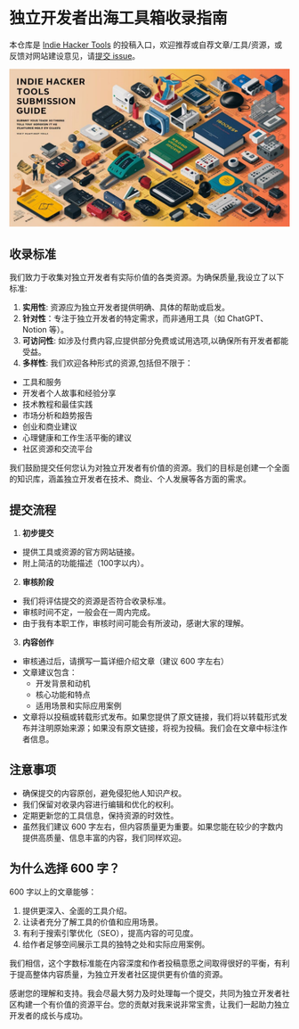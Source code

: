 # 独立开发者出海工具箱收录指南

本仓库是 [Indie Hacker Tools](https://indiehackertools.net/) 的投稿入口，欢迎推荐或自荐文章/工具/资源，或反馈对网站建设意见，请[提交 issue](https://github.com/aidevtoolkit/indie-hacker-tools/issues)。

![独立开发者工具收录指南](./submission-guide.jpeg)

## 收录标准
我们致力于收集对独立开发者有实际价值的各类资源。为确保质量,我设立了以下标准:

1. **实用性**: 资源应为独立开发者提供明确、具体的帮助或启发。
2. **针对性**：专注于独立开发者的特定需求，而非通用工具（如 ChatGPT、Notion 等）。
3. **可访问性**: 如涉及付费内容,应提供部分免费或试用选项,以确保所有开发者都能受益。
4. **多样性**: 我们欢迎各种形式的资源,包括但不限于：
  - 工具和服务
  - 开发者个人故事和经验分享
  - 技术教程和最佳实践
  - 市场分析和趋势报告
  - 创业和商业建议
  - 心理健康和工作生活平衡的建议
  - 社区资源和交流平台

我们鼓励提交任何您认为对独立开发者有价值的资源。我们的目标是创建一个全面的知识库，涵盖独立开发者在技术、商业、个人发展等各方面的需求。

## 提交流程
1. **初步提交**
- 提供工具或资源的官方网站链接。
- 附上简洁的功能描述（100字以内）。

2. **审核阶段**
- 我们将评估提交的资源是否符合收录标准。
- 审核时间不定，一般会在一周内完成。
- 由于我有本职工作，审核时间可能会有所波动，感谢大家的理解。

3. **内容创作**
- 审核通过后，请撰写一篇详细介绍文章（建议 600 字左右）
- 文章建议包含：
  - 开发背景和动机
  - 核心功能和特点
  - 适用场景和实际应用案例
- 文章将以投稿或转载形式发布。如果您提供了原文链接，我们将以转载形式发布并注明原始来源；如果没有原文链接，将视为投稿。我们会在文章中标注作者信息。

## 注意事项
- 确保提交的内容原创，避免侵犯他人知识产权。
- 我们保留对收录内容进行编辑和优化的权利。
- 定期更新您的工具信息，保持资源的时效性。
- 虽然我们建议 600 字左右，但内容质量更为重要。如果您能在较少的字数内提供高质量、信息丰富的内容，我们同样欢迎。

## 为什么选择 600 字？
600 字以上的文章能够：
1. 提供更深入、全面的工具介绍。
2. 让读者充分了解工具的价值和应用场景。
3. 有利于搜索引擎优化（SEO），提高内容的可见度。
4. 给作者足够空间展示工具的独特之处和实际应用案例。

我们相信，这个字数标准能在内容深度和作者投稿意愿之间取得很好的平衡，有利于提高整体内容质量，为独立开发者社区提供更有价值的资源。

感谢您的理解和支持。我会尽最大努力及时处理每一个提交，共同为独立开发者社区构建一个有价值的资源平台。您的贡献对我来说非常宝贵，让我们一起助力独立开发者的成长与成功。

